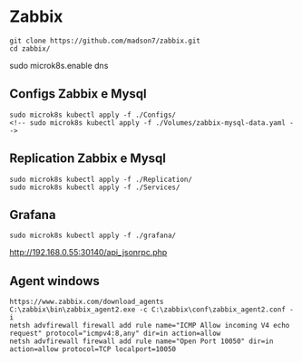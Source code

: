 # Zabbix
```
git clone https://github.com/madson7/zabbix.git
cd zabbix/
```

sudo microk8s.enable dns

## Configs Zabbix e Mysql
```
sudo microk8s kubectl apply -f ./Configs/
<!-- sudo microk8s kubectl apply -f ./Volumes/zabbix-mysql-data.yaml -->
```

## Replication Zabbix e Mysql
```
sudo microk8s kubectl apply -f ./Replication/
sudo microk8s kubectl apply -f ./Services/
```

## Grafana
```
sudo microk8s kubectl apply -f ./grafana/
```

http://192.168.0.55:30140/api_jsonrpc.php



## Agent windows
```
https://www.zabbix.com/download_agents
C:\zabbix\bin\zabbix_agent2.exe -c C:\zabbix\conf\zabbix_agent2.conf -i
netsh advfirewall firewall add rule name="ICMP Allow incoming V4 echo request" protocol="icmpv4:8,any" dir=in action=allow
netsh advfirewall firewall add rule name="Open Port 10050" dir=in action=allow protocol=TCP localport=10050
```